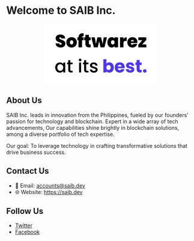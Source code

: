 # Welcome to SAIB Inc.
<p align="center">
  <picture>
    <source srcset="/src/dark.png" media="(prefers-color-scheme: dark)">
    <img src="/src/light.png" alt="SAIB Inc." width="300" height="159">
  </picture>
</p>

## About Us

SAIB Inc. leads in innovation from the Philippines, fueled by our founders' passion for technology and blockchain. Expert in a wide array of tech advancements, Our capabilities shine brightly in blockchain solutions, among a diverse portfolio of tech expertise.

Our goal: To leverage technology in crafting transformative solutions that drive business success.

## Contact Us

- 📧 Email: accounts@saib.dev
- 🌐 Website: https://saib.dev

## Follow Us

- [Twitter](https://twitter.com/saibdev)
- [Facebook](https://www.facebook.com/saibllc)

